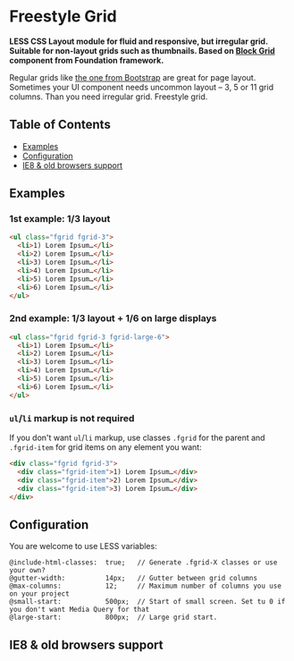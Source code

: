 # Freestyle Grid

**LESS CSS Layout module for fluid and responsive, but irregular grid. Suitable for non-layout grids such as thumbnails. Based on [Block Grid](http://foundation.zurb.com/docs/components/block_grid.html) component from Foundation framework.**

Regular grids like [the one from Bootstrap](http://getbootstrap.com/css/#grid) are great for page layout. Sometimes your UI component needs uncommon layout – 3, 5 or 11
grid columns. Than you need irregular grid. Freestyle grid.

## Table of Contents

* [Examples](#examples)
* [Configuration](#configuration)
* [IE8 & old browsers support](#ie8-old-browsers-support)

## Examples

### 1st example: 1/3 layout

```html
<ul class="fgrid fgrid-3">
  <li>1) Lorem Ipsum…</li>
  <li>2) Lorem Ipsum…</li>
  <li>3) Lorem Ipsum…</li>
  <li>4) Lorem Ipsum…</li>
  <li>5) Lorem Ipsum…</li>
  <li>6) Lorem Ipsum…</li>
</ul>
```

### 2nd example: 1/3 layout + 1/6 on large displays

```html
<ul class="fgrid fgrid-3 fgrid-large-6">
  <li>1) Lorem Ipsum…</li>
  <li>2) Lorem Ipsum…</li>
  <li>3) Lorem Ipsum…</li>
  <li>4) Lorem Ipsum…</li>
  <li>5) Lorem Ipsum…</li>
  <li>6) Lorem Ipsum…</li>
</ul>
```

### `ul`/`li` markup is not required

If you don't want `ul`/`li` markup, use classes `.fgrid` for the parent and `.fgrid-item` for grid items on any element you want:


```html
<div class="fgrid fgrid-3">
  <div class="fgrid-item">1) Lorem Ipsum…</div>
  <div class="fgrid-item">2) Lorem Ipsum…</div>
  <div class="fgrid-item">3) Lorem Ipsum…</div>
</div>
```

## Configuration

You are welcome to use LESS variables:

```
@include-html-classes:  true;   // Generate .fgrid-X classes or use your own?
@gutter-width:          14px;   // Gutter between grid columns
@max-columns:           12;     // Maximum number of columns you use on your project
@small-start:           500px;  // Start of small screen. Set tu 0 if you don't want Media Query for that
@large-start:           800px;  // Large grid start.
```

## IE8 & old browsers support
